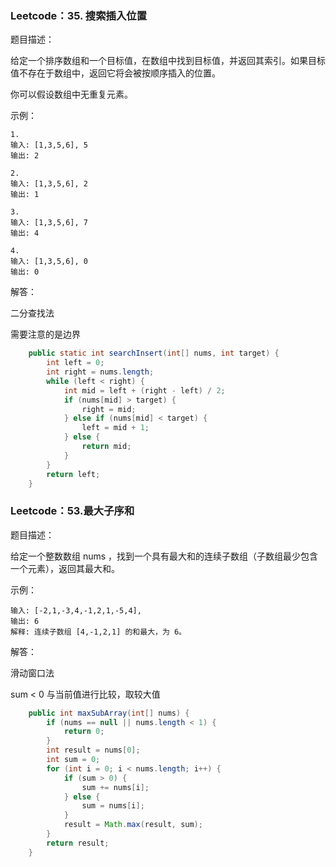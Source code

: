 ### Leetcode：35. 搜索插入位置

题目描述：

给定一个排序数组和一个目标值，在数组中找到目标值，并返回其索引。如果目标值不存在于数组中，返回它将会被按顺序插入的位置。

你可以假设数组中无重复元素。



示例：

```
1.
输入: [1,3,5,6], 5
输出: 2

2.
输入: [1,3,5,6], 2
输出: 1

3.
输入: [1,3,5,6], 7
输出: 4

4.
输入: [1,3,5,6], 0
输出: 0
```



解答：

二分查找法

需要注意的是边界

```java
    public static int searchInsert(int[] nums, int target) {
        int left = 0;
        int right = nums.length;
        while (left < right) {
            int mid = left + (right - left) / 2;
            if (nums[mid] > target) {
                right = mid;
            } else if (nums[mid] < target) {
                left = mid + 1;
            } else {
                return mid;
            }
        }
        return left;
    }
```



### Leetcode：53.最大子序和

题目描述：

给定一个整数数组 nums ，找到一个具有最大和的连续子数组（子数组最少包含一个元素），返回其最大和。



示例：

```
输入: [-2,1,-3,4,-1,2,1,-5,4],
输出: 6
解释: 连续子数组 [4,-1,2,1] 的和最大，为 6。
```



解答：

滑动窗口法

sum < 0 与当前值进行比较，取较大值

```java
    public int maxSubArray(int[] nums) {
        if (nums == null || nums.length < 1) {
            return 0;
        }
        int result = nums[0];
        int sum = 0;
        for (int i = 0; i < nums.length; i++) {
            if (sum > 0) {
                sum += nums[i];
            } else {
                sum = nums[i];
            }
            result = Math.max(result, sum);
        }
        return result;
    }
```

